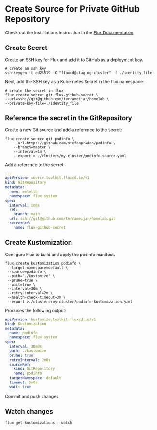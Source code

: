 # Create Source for Private GitHub Repository

Check out the installations instruction in the [Flux Documentation](https://fluxcd.io/flux/get-started/).

## Create Secret

Create an SSH key for Flux and add it to GitHub as a deployment key.
```shell
# create an ssh key
ssh-keygen -t ed25519 -C "fluxcd@staging-cluster" -f ./identity_file
```

Next, add the SSH key as a Kubernetes Secret in the flux namespace:

```shell
# create the secret in flux
flux create secret git flux-github-secret \
--url=ssh://git@github.com/terrameijar/homelab \
--private-key-file=./identity_file
```

## Reference the secret in the GitRepository

Create a new Git source and add a reference to the secret:

```shell
flux create source git podinfo \
	--url=https://github.com/stefanprodan/podinfo \
	--branch=master \
	--interval=1m \
	--export > ./clusters/my-cluster/podinfo-source.yaml
```

Add a reference to the secret:

```yaml
---
apiVersion: source.toolkit.fluxcd.io/v1
kind: GitRepository
metadata:
  name: metallb
  namespace: flux-system
spec:
  interval: 1m0s
  ref:
    branch: main
  url: ssh://git@github.com/terrameijar/homelab.git
  secretRef:
    name: flux-github-secret
```

## Create Kustomization

Configure Flux to build and apply the podinfo manifests

```shell
flux create kustomization podinfo \
 --target-namespace=default \
 --source=podinfo \
 --path="./kustomize" \
 --prune=true \
 --wait=true \
 --interval=30m \
 --retry-interval=2m \
 --health-check-timeout=3m \
 --export >./clusters/my-cluster/podinfo-kustomization.yaml
```

Produces the following output:


```yaml
apiVersion: kustomize.toolkit.fluxcd.io/v1
kind: Kustomization
metadata:
  name: podinfo
  namespace: flux-system
spec:
  interval: 30m0s
  path: ./kustomize
  prune: true
  retryInterval: 2m0s
  sourceRef:
    kind: GitRepository
    name: podinfo
  targetNamespace: default
  timeout: 3m0s
  wait: true
```

Commit and push changes

## Watch changes

```shell
flux get kustomizations --watch
```
